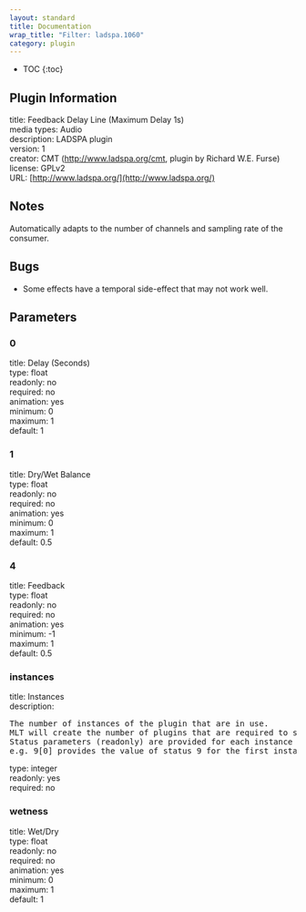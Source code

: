 ```yaml
---
layout: standard
title: Documentation
wrap_title: "Filter: ladspa.1060"
category: plugin
---
```

* TOC
{:toc}

## Plugin Information

title: Feedback Delay Line (Maximum Delay 1s)  
media types:
Audio  
description: LADSPA plugin  
version: 1  
creator: CMT (http://www.ladspa.org/cmt, plugin by Richard W.E. Furse)  
license: GPLv2  
URL: [http://www.ladspa.org/](http://www.ladspa.org/)  

## Notes

Automatically adapts to the number of channels and sampling rate of the consumer.

## Bugs

* Some effects have a temporal side-effect that may not work well.


## Parameters

### 0

title: Delay (Seconds)    
type: float  
readonly: no  
required: no  
animation: yes  
minimum: 0  
maximum: 1  
default: 1  

### 1

title: Dry/Wet Balance    
type: float  
readonly: no  
required: no  
animation: yes  
minimum: 0  
maximum: 1  
default: 0.5  

### 4

title: Feedback    
type: float  
readonly: no  
required: no  
animation: yes  
minimum: -1  
maximum: 1  
default: 0.5  

### instances

title: Instances    
description:
<pre>
The number of instances of the plugin that are in use.
MLT will create the number of plugins that are required to support the number of audio channels.
Status parameters (readonly) are provided for each instance and are accessed by specifying the instance number after the identifier (starting at zero).
e.g. 9[0] provides the value of status 9 for the first instance.
</pre>
type: integer  
readonly: yes  
required: no  

### wetness

title: Wet/Dry    
type: float  
readonly: no  
required: no  
animation: yes  
minimum: 0  
maximum: 1  
default: 1  

